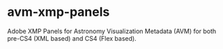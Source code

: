 # avm-xmp-panels
Adobe XMP Panels for Astronomy Visualization Metadata (AVM) for both pre-CS4 (XML based) and CS4 (Flex based).
